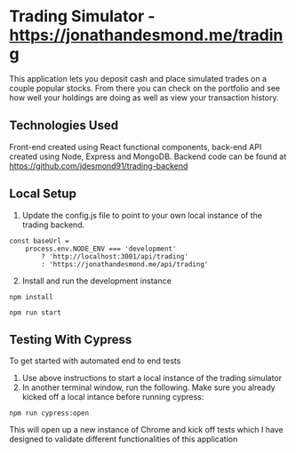 # Trading Simulator - https://jonathandesmond.me/trading

This application lets you deposit cash and place simulated trades on a couple popular stocks. From there you can check on the portfolio and see how well your holdings are doing as well as view your transaction history.

## Technologies Used

Front-end created using React functional components, back-end API created using Node, Express and MongoDB. Backend code can be found at https://github.com/jdesmond91/trading-backend

## Local Setup

1. Update the config.js file to point to your own local instance of the trading backend.

~~~
const baseUrl =
	process.env.NODE_ENV === 'development'
		? 'http://localhost:3001/api/trading'
		: 'https://jonathandesmond.me/api/trading'
~~~

2. Install and run the development instance

~~~
npm install
~~~
~~~
npm run start
~~~

## Testing With Cypress

To get started with automated end to end tests 

1. Use above instructions to start a local instance of the trading simulator
2. In another terminal window, run the following. Make sure you already kicked off a local intance before running cypress:

~~~
npm run cypress:open
~~~

This will open up a new instance of Chrome and kick off tests which I have designed to validate different functionalities of this application
